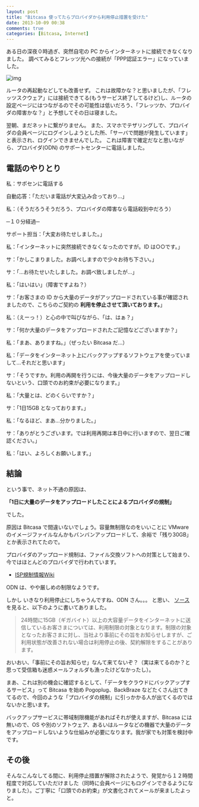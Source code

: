 ```yaml
---
layout: post
title: "Bitcasa 使ってたらプロバイダから利用停止措置を受けた"
date: 2013-10-09 00:38
comments: true
categories: [Bitcasa, Internet]
---
```

ある日の深夜０時過ぎ、突然自宅の PC からインターネットに接続できなくなりました。
調べてみるとフレッツ光への接続が「PPP認証エラー」になっていました。
<!--more-->
![img](https://dl.dropboxusercontent.com/u/264530/qiita/isp_stopped_account_when_continuously_used_bitcasa_01.png)

ルータの再起動などしても改善せず。
これは故障かな？と思いましたが、「フレッツスクウェア」には接続できてる(もうサービス終了してるけど)し、ルータの設定ページにはつながるのでその可能性は低いだろう、「フレッツか、プロバイダの障害かな？」と予想してその日は寝ました。

翌朝、まだネットに繋がりません。
また、スマホでテザリングして、プロバイダの会員ページにログインしようとした所、「サーバで問題が発生しています」と表示され、ログインできませんでした。
これは障害で確定だなと思いながら、プロバイダ(ODN) のサポートセンターに電話しました。

## 電話のやりとり

私：サポセンに電話する

自動応答：「ただいま電話が大変込み合っており…」

私：（そうだろうそうだろう、プロバイダの障害なら電話殺到中だろう）

─１０分経過─

サポート担当：「大変お待たせしました。」

私：「インターネットに突然接続できなくなったのですが。ID は○○です。」

サ：「かしこまりました。お調べしますので少々お待ち下さい。」

サ：「…お待たせいたしました。お調べ致しましたが…」

私：「はいはい」（障害ですよね？）

サ：「お客さまの ID から大量のデータがアップロードされている事が確認されましたので、こちらのご契約の **利用を停止させて頂いております。**」

私：（えーっ！）と心の中で叫びながら、「は、はぁ？」

サ：「何か大量のデータをアップロードされたご記憶などございますか？」

私：「まあ、ありますね。」（ぜったい Bitcasa だ…）

私：「データをインターネット上にバックアップするソフトウェアを使っていまして…それだと思います」

サ：「そうですか。利用の再開を行うには、今後大量のデータをアップロードしないという、口頭でのお約束が必要になります。」

私：「大量とは、どのくらいですか？」

サ：「1日15GB となっております。」

私：「なるほど、まあ…分かりました。」

サ：「ありがとうございます。では利用再開は本日中に行いますので、翌日ご確認ください。」

私：「はい、よろしくお願いします。」

## 結論

という事で、ネット不通の原因は、

**「1日に大量のデータをアップロードしたことによるプロバイダの規制」**

でした。

原因は Bitcasa で間違いないでしょう。容量無制限なのをいいことに VMware のイメージファイルなんかもバンバンアップロードして、余裕で「残り30GB」とか表示されてたので。

プロバイダのアップロード規制は、ファイル交換ソフトへの対策として始まり、今ではほとんどのプロバイダで行われています。 

* [ISP規制情報Wiki](http://isp.oshietekun.net/)

ODN は、やや厳しめの制限なようです。

しかし いきなり利用停止にしちゃうんですね、ODN さん。。。
と思い、 [ソース](http://www.odn.ne.jp/odn_info/20081127.html)を見ると、以下のように書いてありました。

> 24時間に15GB（ギガバイト）以上の大容量データをインターネットに送信しているお客さまについては、利用制限の対象となります。制限の対象となったお客さまに対し、当社より事前にその旨をお知らせしますが、ご利用状態が改善されない場合は利用停止の後、契約解除をすることがあります。

おいおい、「事前にその旨お知らせ」なんて来てないぞ？（実は来てるのか？と思って受信箱も迷惑メールフォルダも漁ったけどなかったし）。

まあ、これは別の機会に確認するとして、「データをクラウドにバックアップするサービス」って Bitcasa を始め Pogoplug、BackBraze などたくさん出てきてるので、今回のような「プロバイダの規制」に引っかかる人が出てくるのではないかと思います。

バックアップサービスに帯域制限機能があればそれが使えますが、Bitcasa には無いので、OS や別のソフトウェア、あるいはルータなどの機器で大量のデータをアップロードしないような仕組みが必要になります。我が家でも対策を検討中です。

## その後

そんなこんなしてる間に、利用停止措置が解除されたようで、発覚から１２時間程度で対応していただけました（同時に会員ページにもログインできるようになりました）。ご丁寧に「口頭でのお約束」が文書化されてメールが来ましたよっと。
